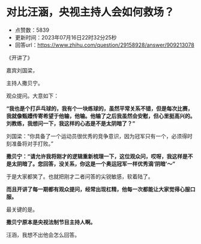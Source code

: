 # 对比汪涵，央视主持人会如何救场？
- 点赞数：5839
- 更新时间：2023年07月16日22时32分25秒
- 回答url：https://www.zhihu.com/question/29158928/answer/909213078
<body>
 <p data-pid="BReRgaGq">《开讲了》</p>
 <p data-pid="mkFv1bpE">嘉宾刘国梁，</p>
 <p data-pid="WtYTgrEX">主持人撒贝宁。</p>
 <p data-pid="lskNfDRs">观众提问。大意如下：</p>
 <p data-pid="H_X_mnGp"><b>“我也是个打乒乓球的，我有个一块练球的，虽然平常关系不错，但是每次比赛，我就像甄嬛传寄希望于他输，他输。他输了之后我虽然会安慰，但心里挺高兴的。刘教练，我想问一下，我这样的心态是不是太阴暗了？”</b></p>
 <p data-pid="irPe2h7w">刘国梁：“你具备了一个运动员很优秀的竞争意识，因为冠军只有一个，必须得时刻准备将对手打败。”</p>
 <p data-pid="YuhKMyQ0"><b>撒贝宁：“请允许我将刚才的逻辑重新梳理一下，这位观众问，哎呀，我这样是不是太阴暗了。您回答，没关系，你这是一个奥运冠军一样优秀滴‘阴暗’～”</b></p>
 <p data-pid="Q9ERzHSm">于是大家都笑了。也就把刚才二者问答的尖锐敏感，软着陆了。</p>
 <p data-pid="NQINUB0y"><b>而且开讲了每一期都有观众提问，经常出现杠精，他每一次都能让大家觉得心服口服。</b></p>
 <p data-pid="eWUoXEE6">最关键的是。</p>
 <p data-pid="-OedHrU1"><b>撒贝宁原本是央视法制节目主持人啊。</b></p>
 <p data-pid="FRNYxocP">汪涵，我想不出他会怎么回答。</p>
</body>